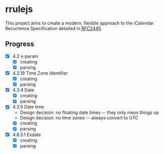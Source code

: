 # rrulejs

This project aims to create a modern, flexible approach to the iCalendar Recurrence Specification detailed in [RFC2445](https://www.rfc-editor.org/rfc/rfc2445#section-4.8.5).

## Progress

* [x] 4.2 x-param
  * [x] creating
  * [x] parsing
* [x] 4.2.19 Time Zone Identifier
  * [x] creating
  * [x] parsing
* [x] 4.3.4 Date
  * [x] creating
  * [x] parsing
* [x] 4.3.5 Date time
  * Design decision: no floating date times -- they only mess things up
  * Design decision: no time zones -- always convert to UTC
  * [x] creating
  * [x] parsing
* [x] 4.8.5.1 Exdate
  * [x] creating
  * [x] parsing
